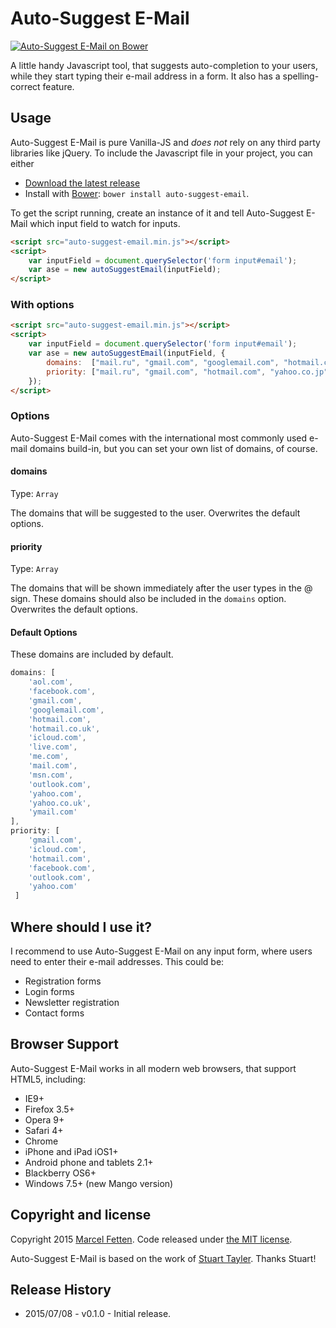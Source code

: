 # Auto-Suggest E-Mail
[![Auto-Suggest E-Mail on Bower](https://img.shields.io/bower/v/auto-suggest-email.svg) ](https://www.npmjs.com/package/bootstrap)

A little handy Javascript tool, that suggests auto-completion to your users, while they
 start typing their e-mail address in a form. It also has a spelling-correct feature.

## Usage
Auto-Suggest E-Mail is pure Vanilla-JS and *does not* rely on any third party libraries like jQuery.
To include the Javascript file in your project, you can either

* [Download the latest release](dist/auto-suggest-email.min.js)
* Install with [Bower](http://bower.io): `bower install auto-suggest-email`.

To get the script running, create an instance of it and tell Auto-Suggest E-Mail which input field to watch for inputs.

```html
<script src="auto-suggest-email.min.js"></script>
<script>
    var inputField = document.querySelector('form input#email');
    var ase = new autoSuggestEmail(inputField);
</script>
```
    
### With options

```html
<script src="auto-suggest-email.min.js"></script>
<script>
    var inputField = document.querySelector('form input#email');
    var ase = new autoSuggestEmail(inputField, {
        domains:  ["mail.ru", "gmail.com", "googlemail.com", "hotmail.com", "hotmail.co.uk", "yahoo.com", "yahoo.co.jp"],
        priority: ["mail.ru", "gmail.com", "hotmail.com", "yahoo.co.jp"]
    });
</script>
```

### Options
Auto-Suggest E-Mail comes with the international most commonly used e-mail domains build-in, but you can set your 
own list of domains, of course.


#### domains
Type: `Array`

The domains that will be suggested to the user. Overwrites the default options.

#### priority
Type: `Array`

The domains that will be shown immediately after the user types in the @ sign. These domains should also be included in
the `domains` option. Overwrites the default options.

#### Default Options
These domains are included by default.

```javascript
domains: [
    'aol.com',
    'facebook.com',
    'gmail.com',
    'googlemail.com',
    'hotmail.com',
    'hotmail.co.uk',
    'icloud.com',
    'live.com',
    'me.com',
    'mail.com',
    'msn.com',
    'outlook.com',
    'yahoo.com',
    'yahoo.co.uk',
    'ymail.com'
],
priority: [
    'gmail.com',
    'icloud.com',
    'hotmail.com',
    'facebook.com',
    'outlook.com',
    'yahoo.com'
 ]
```

## Where should I use it?
I recommend to use Auto-Suggest E-Mail on any input form, where users need to enter their e-mail addresses. This could be:

* Registration forms
* Login forms
* Newsletter registration
* Contact forms

## Browser Support
Auto-Suggest E-Mail works in all modern web browsers, that support HTML5, including:

* IE9+
* Firefox 3.5+
* Opera 9+
* Safari 4+
* Chrome
* iPhone and iPad iOS1+
* Android phone and tablets 2.1+
* Blackberry OS6+
* Windows 7.5+ (new Mango version)

## Copyright and license
Copyright 2015 [Marcel Fetten](http://www.fetten-meier.com). Code released under [the MIT license](License.md).

Auto-Suggest E-Mail is based on the work of 
[Stuart Tayler](http://www.cxpartners.co.uk/cxblog/towards-an-easier-way-to-enter-email-addresses/). Thanks Stuart!

## Release History
* 2015/07/08 - v0.1.0 - Initial release.